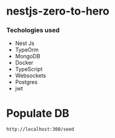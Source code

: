 # nestjs-zero-to-hero

### Techologies used

* Nest Js
* TypeOrm
* MongoDB
* Docker
* TypeScript
* Websockets
* Postgres
* jwt


# Populate DB
```
http://localhost:300/seed
```
